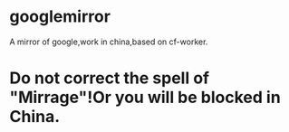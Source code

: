 # googlemirror
A mirror of google,work in china,based on cf-worker.
# Do not correct the spell of "Mirrage"!Or you will be blocked in China.
